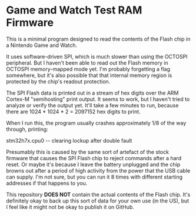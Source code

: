 # Game and Watch Test RAM Firmware

This is a minimal program designed to read the contents of the Flash chip in a Nintendo Game and Watch.

It uses software-driven SPI, which is much slower than using the OCTOSPI peripheral. But I haven't been able to read out the Flash memory in OCTOSPI memory-mapped mode yet. I'm probably forgetting a flag somewhere, but it's also possible that that internal memory region is protected by the chip's readout protection.

The SPI Flash data is printed out in a stream of hex digits over the ARM Cortex-M "semihosting" print output. It seems to work, but I haven't tried to analyze or verify the output yet. It'll take a few minutes to run, because there are 1024 * 1024 * 2 = 2097152 hex digits to print.

When I run this, the program usually crashes approximately 1/8 of the way through, printing:

stm32h7x.cpu0 -- clearing lockup after double fault

Presumably this is caused by the same sort of artefact of the stock firmware that causes the SPI Flash chip to reject commands after a hard reset. Or maybe it's because I leave the battery unplugged and the chip browns out after a period of high activity from the power that the USB cable can supply. I'm not sure, but you can run it 8 times with different starting addresses if that happens to you.

This repository **DOES NOT** contain the actual contents of the Flash chip. It's definitely okay to back up this sort of data for your own use (in the US), but I feel like it might not be okay to publish it on GitHub.
